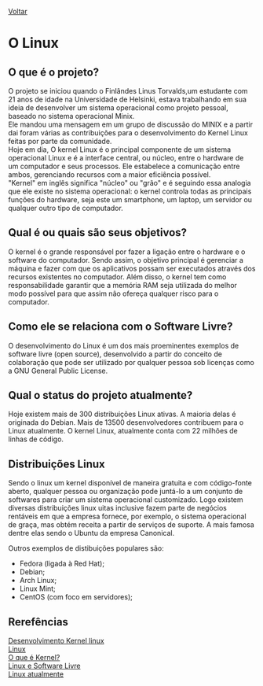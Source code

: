 [Voltar](intro.md)

# O Linux

## O que é o projeto?
O projeto se iniciou quando o Finlândes Linus Torvalds,um estudante com 21 anos de idade na Universidade de Helsinki, estava trabalhando em sua ideia de desenvolver um sistema operacional como projeto pessoal, baseado no sistema operacional Minix.
<br>
Ele mandou uma mensagem em um grupo de discussão do MINIX e a partir dai foram várias as contribuições para o desenvolvimento do Kernel Linux feitas por parte da comunidade.
<br>
Hoje em dia, O kernel Linux é o principal componente de um sistema operacional Linux e é a interface central, ou núcleo, entre o hardware de um computador e seus processos. Ele estabelece a comunicação entre ambos, gerenciando recursos com a maior eficiência possível.
<br>
"Kernel" em inglês significa "núcleo" ou "grão" e é seguindo essa analogia que ele existe no sistema operacional: o kernel controla todas as principais funções do hardware, seja este um smartphone, um laptop, um servidor ou qualquer outro tipo de computador.

## Qual é ou quais são seus objetivos?
O kernel é o grande responsável por fazer a ligação entre o hardware e o software do computador. Sendo assim, o objetivo principal é gerenciar a máquina e fazer com que os aplicativos possam ser executados através dos recursos existentes no computador. Além disso, o kernel tem como responsabilidade garantir que a memória RAM seja utilizada do melhor modo possível para que assim não ofereça qualquer risco para o computador.

## Como ele se relaciona com o Software Livre?
O desenvolvimento do Linux é um dos mais proeminentes exemplos de software livre (open source), desenvolvido a partir do conceito de colaboração que pode ser utilizado por qualquer pessoa sob licenças como a GNU General Public License.

## Qual o status do projeto atualmente?
Hoje existem mais de 300 distribuições Linux ativas. A maioria delas é originada do Debian. Mais de 13500 desenvolvedores contribuem para o Linux atualmente. O kernel Linux, atualmente conta com 22 milhões de linhas de código.

## Distribuições Linux
Sendo o linux um kernel disponível de maneira gratuita e com código-fonte aberto, qualquer pessoa ou organização pode juntá-lo a um conjunto de softwares para criar um sistema operacional customizado.
Logo existem diversas distribuições linux uitas inclusive fazem parte de negócios rentáveis em que a empresa fornece, por exemplo, o sistema operacional de graça, mas obtém receita a partir de serviços de suporte. A mais famosa dentre elas sendo o Ubuntu da empresa Canonical.

Outros exemplos de distibuições populares são:
* Fedora (ligada à Red Hat);
* Debian;
* Arch Linux;
* Linux Mint;
* CentOS (com foco em servidores);


## Rerefências

[Desenvolvimento Kernel linux](https://embarcados.com.br/desenvolvimento-kernel-linux/)
<br>
[Linux](https://www.redhat.com/pt-br/topics/linux/what-is-the-linux-kernel)
<br>
[O que é Kernel?](https://www.oficinadanet.com.br/post/13858-o-que-e-kernel)
<br>
[Linux e Software Livre](https://efagundes.com/artigos/linux-e-software-livre/#:~:text=O%20desenvolvimento%20do%20Linux%20%C3%A9,a%20GNU%20General%20Public%20License.)
<br>
[Linux atualmente](http://ninjadolinux.com.br/linux/#:~:text=Hoje%20existem%20mais%20de%20300,milh%C3%B5es%20de%20linhas%20de%20c%C3%B3digo.)
